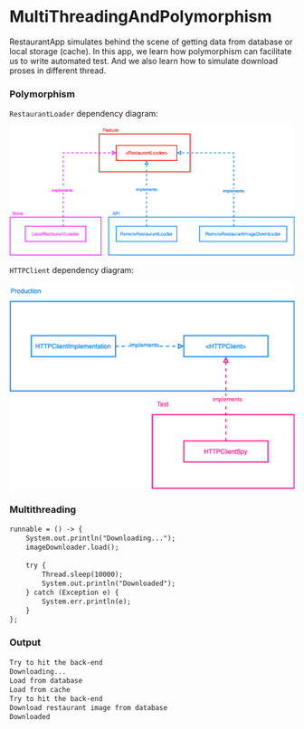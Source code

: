 # MultiThreadingAndPolymorphism

RestaurantApp simulates behind the scene of getting data from database or local storage (cache). In this app, we learn how polymorphism can facilitate us to write automated test. And we also learn how to simulate download proses in different thread.

### Polymorphism
`RestaurantLoader` dependency diagram:

![RestaurantLoader](RestaurantLoader.png)

`HTTPClient` dependency diagram:

![HTTPClient](HTTPClient.png)

### Multithreading
```
runnable = () -> {
    System.out.println("Downloading...");
    imageDownloader.load();

    try {
        Thread.sleep(10000);
        System.out.println("Downloaded");
    } catch (Exception e) {
        System.err.println(e);
    }
};
```

### Output
```
Try to hit the back-end
Downloading...
Load from database
Load from cache
Try to hit the back-end
Download restaurant image from database
Downloaded
```
